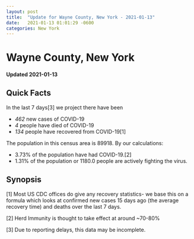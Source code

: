 ```yaml
---
layout: post
title:  "Update for Wayne County, New York - 2021-01-13"
date:   2021-01-13 01:01:29 -0600
categories: New York
---
```


# Wayne County, New York
#### Updated 2021-01-13

## Quick Facts

In the last 7 days[3] we project there have been
- *462* new cases of COVID-19
- *4* people have died of COVID-19
- *134* people have recovered from COVID-19[1]

The population in this census area is 89918. By our calculations:
- 3.73% of the population have had COVID-19.[2]
- 1.31% of the population or 1180.0 people are actively fighting the virus.

## Synopsis




[1] Most US CDC offices do give any recovery statistics- we base this on a formula which looks at confirmed new cases
15 days ago (the average recovery time) and deaths over the last 7 days.

[2] Herd Immunity is thought to take effect at around ~70-80%

[3] Due to reporting delays, this data may be incomplete.
 
    